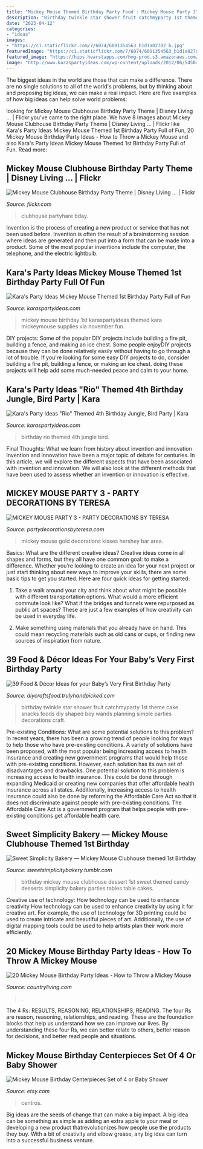 ```yaml
---
title: "Mickey Mouse Themed Birthday Party Food : Mickey Mouse Party 3"
description: "Birthday twinkle star shower fruit catchmyparty 1st theme cake snacks foods diy shaped boy wands planning simple parties decorations craft"
date: "2023-04-12"
categories:
- "ideas"
images:
- "https://c1.staticflickr.com/7/6074/6091354563_b1d1a02702_b.jpg"
featuredImage: "https://c1.staticflickr.com/7/6074/6091354563_b1d1a02702_b.jpg"
featured_image: "https://hips.hearstapps.com/hmg-prod.s3.amazonaws.com/images/mickey-mouse-birthday-party-ideas-1561737162.jpg?crop=0.668xw:1.00xh;0.167xw,0&amp;resize=640:*"
image: "http://www.karaspartyideas.com/wp-content/uploads/2012/06/545046_297077377053262_1923773364_n_600x901.jpg"
---
```



The biggest ideas in the world are those that can make a difference. There are no single solutions to all of the world's problems, but by thinking about and proposing big ideas, we can make a real impact. Here are five examples of how big ideas can help solve world problems:

	

		
looking for Mickey Mouse Clubhouse Birthday Party Theme | Disney Living … | Flickr you've came to the right place. We have 8 Images about Mickey Mouse Clubhouse Birthday Party Theme | Disney Living … | Flickr like Kara&#039;s Party Ideas Mickey Mouse Themed 1st Birthday Party Full of Fun, 20 Mickey Mouse Birthday Party Ideas - How to Throw a Mickey Mouse and also Kara&#039;s Party Ideas Mickey Mouse Themed 1st Birthday Party Full of Fun. Read more:
		
    
## Mickey Mouse Clubhouse Birthday Party Theme | Disney Living … | Flickr

<img loading=lazy src="https://c1.staticflickr.com/7/6074/6091354563_b1d1a02702_b.jpg" onerror="this.onerror=null;this.src='https://tse2.mm.bing.net/th?id=OIP.YnM96LSAHldlxQl5fjcyXwHaLG&amp;pid=15.1';" alt="Mickey Mouse Clubhouse Birthday Party Theme | Disney Living … | Flickr">

_Source: flickr.com_

>clubhouse partyhare bday. 

	

Invention is the process of creating a new product or service that has not been used before. Invention is often the result of a brainstorming session where ideas are generated and then put into a form that can be made into a product. Some of the most popular inventions include the computer, the telephone, and the electric lightbulb.

    
## Kara&#039;s Party Ideas Mickey Mouse Themed 1st Birthday Party Full Of Fun

<img loading=lazy src="http://karaspartyideas.com/wp-content/uploads/2013/11/mickey-14.jpg" onerror="this.onerror=null;this.src='https://tse3.mm.bing.net/th?id=OIP.YsviyzZdgDvOROXoKliF6QHaLI&amp;pid=15.1';" alt="Kara&#039;s Party Ideas Mickey Mouse Themed 1st Birthday Party Full of Fun">

_Source: karaspartyideas.com_

>mickey mouse birthday 1st karaspartyideas themed kara mickeymouse supplies via november fun. 

	

DIY projects: Some of the popular DIY projects include building a fire pit, building a fence, and making an ice chest.
Some people enjoyDIY projects because they can be done relatively easily without having to go through a lot of trouble. If you're looking for some easy DIY projects to do, consider building a fire pit, building a fence, or making an ice chest. doing these projects will help add some much-needed peace and calm to your home.

    
## Kara&#039;s Party Ideas &quot;Rio&quot; Themed 4th Birthday Jungle, Bird Party | Kara

<img loading=lazy src="http://www.karaspartyideas.com/wp-content/uploads/2012/06/545046_297077377053262_1923773364_n_600x901.jpg" onerror="this.onerror=null;this.src='https://tse1.mm.bing.net/th?id=OIP.TmemvH9sqSItxoa6nvA8TAHaLH&amp;pid=15.1';" alt="Kara&#039;s Party Ideas &quot;Rio&quot; Themed 4th Birthday Jungle, Bird Party | Kara">

_Source: karaspartyideas.com_

>birthday rio themed 4th jungle bird. 

	

Final Thoughts: What we learn from history about invention and innovation
Invention and innovation have been a major topic of debate for centuries. In this article, we will explore the different aspects that have been associated with invention and innovation. We will also look at the different methods that have been used to assess whether an invention or innovation is effective.

    
## MICKEY MOUSE PARTY 3 - PARTY DECORATIONS BY TERESA

<img loading=lazy src="http://www.partydecorationsbyteresa.com/uploads/8/5/6/7/8567309/647513_orig.jpg" onerror="this.onerror=null;this.src='https://tse1.mm.bing.net/th?id=OIP.p-FpRVh31h7kA7xgyGgs6QHaJ4&amp;pid=15.1';" alt="MICKEY MOUSE PARTY 3 - PARTY DECORATIONS BY TERESA">

_Source: partydecorationsbyteresa.com_

>mickey mouse gold decorations kisses hershey bar area. 

	

Basics: What are the different creative ideas?
Creative ideas come in all shapes and forms, but they all have one common goal: to make a difference. Whether you’re looking to create an idea for your next project or just start thinking about new ways to improve your skills, there are some basic tips to get you started. Here are four quick ideas for getting started:
1. Take a walk around your city and think about what might be possible with different transportation options. What would a more efficient commute look like? What if the bridges and tunnels were repurposed as public art spaces? These are just a few examples of how creativity can be used in everyday life.

2. Make something using materials that you already have on hand. This could mean recycling materials such as old cans or cups, or finding new sources of inspiration from nature.

    
## 39 Food &amp; Décor Ideas For Your Baby’s Very First Birthday Party

<img loading=lazy src="https://diycraftsfood.trulyhandpicked.com/wp-content/uploads/2016/04/1st-birthday-party_h4.jpg" onerror="this.onerror=null;this.src='https://tse1.mm.bing.net/th?id=OIP.IuahjgOoprkOhWOWVrriQwHaLG&amp;pid=15.1';" alt="39 Food &amp; Décor Ideas for your Baby’s Very First Birthday Party">

_Source: diycraftsfood.trulyhandpicked.com_

>birthday twinkle star shower fruit catchmyparty 1st theme cake snacks foods diy shaped boy wands planning simple parties decorations craft. 

	

Pre-existing Conditions: What are some potential solutions to this problem?
In recent years, there has been a growing trend of people looking for ways to help those who have pre-existing conditions. A variety of solutions have been proposed, with the most popular being increasing access to health insurance and creating new government programs that would help those with pre-existing conditions. However, each solution has its own set of disadvantages and drawbacks. One potential solution to this problem is increasing access to health insurance. This could be done through expanding Medicaid or creating new companies that offer affordable health insurance across all states. Additionally, increasing access to health insurance could also be done by reforming the Affordable Care Act so that it does not discriminate against people with pre-existing conditions. The Affordable Care Act is a government program that helps people with pre-existing conditions get affordable health care.

    
## Sweet Simplicity Bakery — Mickey Mouse Clubhouse Themed 1st Birthday

<img loading=lazy src="https://66.media.tumblr.com/f0d38ca98ebe60344c528a96a88ce1a3/tumblr_n7ski2Mfuv1ty8ibio6_1280.jpg" onerror="this.onerror=null;this.src='https://tse2.mm.bing.net/th?id=OIP.bsNebzgbDMMeAA58pEidLQHaLH&amp;pid=15.1';" alt="Sweet Simplicity Bakery — Mickey Mouse Clubhouse themed 1st Birthday">

_Source: sweetsimplicitybakery.tumblr.com_

>birthday mickey mouse clubhouse dessert 1st sweet themed candy desserts simplicity bakery parties tables table cakes. 

	

Creative use of technology: How technology can be used to enhance creativity
How technology can be used to enhance creativity by using it for creative art. For example, the use of technology for 3D printing could be used to create intricate and beautiful pieces of art. Additionally, the use of digital mapping tools could be used to help artists plan their work more efficiently.

    
## 20 Mickey Mouse Birthday Party Ideas - How To Throw A Mickey Mouse

<img loading=lazy src="https://hips.hearstapps.com/hmg-prod.s3.amazonaws.com/images/mickey-mouse-birthday-party-ideas-1561737162.jpg?crop=0.668xw:1.00xh;0.167xw,0&amp;resize=640:*" onerror="this.onerror=null;this.src='https://tse4.mm.bing.net/th?id=OIP.6HOK2CKux_InQS6VHAG65wHaHZ&amp;pid=15.1';" alt="20 Mickey Mouse Birthday Party Ideas - How to Throw a Mickey Mouse">

_Source: countryliving.com_

>. 

	

The 4 Rs: RESULTS, REASONING, RELATIONSHIPS, READING.
The four Rs are reason, reasoning, relationships, and reading. These are the foundation blocks that help us understand how we can improve our lives. By understanding these four Rs, we can better relate to others, better reason for decisions, and better read people and situations.

    
## Mickey Mouse Birthday Centerpieces Set Of 4 Or Baby Shower

<img loading=lazy src="https://img0.etsystatic.com/001/0/7940858/il_570xN.469424800_5gz8.jpg" onerror="this.onerror=null;this.src='https://tse1.mm.bing.net/th?id=OIP.B3JAt_nZKKYdaNLYZHgDYgHaJ4&amp;pid=15.1';" alt="Mickey Mouse Birthday Centerpieces Set of 4 or Baby Shower">

_Source: etsy.com_

>centros. 

	

Big ideas are the seeds of change that can make a big impact. A big idea can be something as simple as adding an extra apple to your meal or developing a new product thatrevolutionizes how people use the products they buy. With a bit of creativity and elbow grease, any big idea can turn into a successful business venture.

